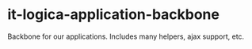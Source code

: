 it-logica-application-backbone
==============================

Backbone for our applications. Includes many helpers, ajax support, etc.